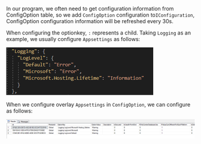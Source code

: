 In our program, we often need to get configuration information from ConfigOption table, so we add `ConfigOption` configuration to`IConfiguration`, ConfigOption configuration information will be refreshed every 30s.

When configuring the optionkey, `:` represents a child. Taking `Logging` as an example, we usually configure `Appsettings` as follows:

![image.png](/.attachments/image-aa3e86a0-a81c-4e9d-94b3-ac26ca63fe04.png)

When we configure overlay `Appsettings` in `ConfigOption`, we can configure as follows:

![image.png](/.attachments/image-dc92a9ed-5a3e-44c8-be8e-b6815ecde125.png)